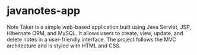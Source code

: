 # javanotes-app
Note Taker is a simple web-based application built using Java Servlet, JSP, Hibernate ORM, and MySQL. It allows users to create, view, update, and delete notes in a user-friendly interface. The project follows the MVC architecture and is styled with HTML and CSS.
